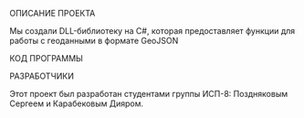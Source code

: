 ОПИСАНИЕ ПРОЕКТА

Мы создали DLL-библиотеку на C#, которая предоставляет функции для работы с геоданными в формате GeoJSON

КОД ПРОГРАММЫ


РАЗРАБОТЧИКИ

Этот проект был разработан студентами группы ИСП-8: Поздняковым Сергеем и Карабековым Дияром. 


